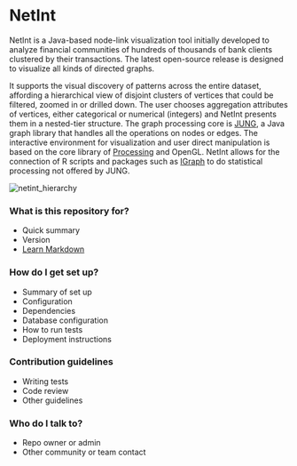 # NetInt #

NetInt is a Java-based node-link visualization tool initially developed to analyze financial communities of hundreds of thousands of bank clients clustered by their transactions. The latest open-source release is designed to visualize all kinds of directed graphs.

It supports the visual discovery of patterns across the entire dataset, affording a hierarchical view of disjoint clusters of vertices that could be filtered, zoomed in or drilled down. The user chooses aggregation attributes of vertices, either categorical or numerical (integers) and NetInt presents them in a nested-tier structure. The graph processing core is [JUNG](http://jung.sourceforge.net/), a Java graph library that handles all the operations on nodes or edges. The interactive environment for visualization and user direct manipulation is based on the core library of [Processing](http://processing.org) and OpenGL. NetInt allows for the connection of R scripts and packages such as [IGraph](http://igraph.org/) to do statistical processing not offered by JUNG.

![netint_hierarchy](https://user-images.githubusercontent.com/10836823/40263709-1dad979a-5adc-11e8-979f-db0c0b3a8954.png)


### What is this repository for? ###

* Quick summary
* Version
* [Learn Markdown](https://bitbucket.org/tutorials/markdowndemo)

### How do I get set up? ###

* Summary of set up
* Configuration
* Dependencies
* Database configuration
* How to run tests
* Deployment instructions

### Contribution guidelines ###

* Writing tests
* Code review
* Other guidelines

### Who do I talk to? ###

* Repo owner or admin
* Other community or team contact
